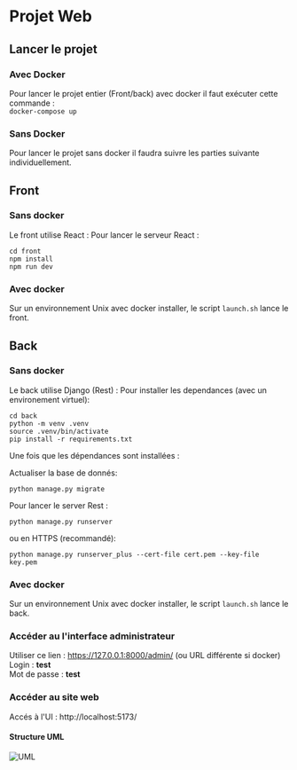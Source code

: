 # Projet Web
## Lancer le projet
### Avec Docker
Pour lancer le projet entier (Front/back) avec docker il faut exécuter cette commande :  
```docker-compose up```  
### Sans Docker
Pour lancer le projet sans docker il faudra suivre les parties suivante individuellement.  

## Front  
### Sans docker
Le front utilise React : 
Pour lancer le serveur React : 
```
cd front
npm install 
npm run dev
```
### Avec docker
Sur un environnement Unix avec docker installer, le script ```launch.sh``` lance le front.  

## Back
### Sans docker
Le back utilise Django (Rest) :
Pour installer les dependances (avec un environement virtuel):
```
cd back
python -m venv .venv     
source .venv/bin/activate
pip install -r requirements.txt
```

Une fois que les dépendances sont installées :

Actualiser la base de donnés:
```
python manage.py migrate
```

Pour lancer le server Rest :
```
python manage.py runserver
```

ou en HTTPS (recommandé): 
```
python manage.py runserver_plus --cert-file cert.pem --key-file key.pem
```

### Avec docker
Sur un environnement Unix avec docker installer, le script ```launch.sh``` lance le back.

### Accéder au l'interface administrateur 
Utiliser ce lien : https://127.0.0.1:8000/admin/ (ou URL différente si docker)  
Login : **test**  
Mot de passe : **test**

### Accéder au site web
Accés à l'UI : 
http://localhost:5173/

#### Structure UML

![UML](./git_docs/uml.png)